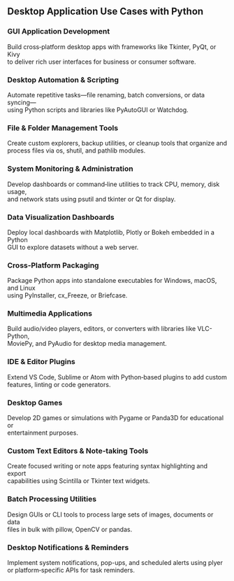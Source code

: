 ## Desktop Application Use Cases with Python

### GUI Application Development  
Build cross‐platform desktop apps with frameworks like Tkinter, PyQt, or Kivy  
to deliver rich user interfaces for business or consumer software.

### Desktop Automation & Scripting  
Automate repetitive tasks—file renaming, batch conversions, or data syncing—  
using Python scripts and libraries like PyAutoGUI or Watchdog.

### File & Folder Management Tools  
Create custom explorers, backup utilities, or cleanup tools that organize and  
process files via os, shutil, and pathlib modules.

### System Monitoring & Administration  
Develop dashboards or command‐line utilities to track CPU, memory, disk usage,  
and network stats using psutil and tkinter or Qt for display.

### Data Visualization Dashboards  
Deploy local dashboards with Matplotlib, Plotly or Bokeh embedded in a Python  
GUI to explore datasets without a web server.

### Cross‐Platform Packaging  
Package Python apps into standalone executables for Windows, macOS, and Linux  
using PyInstaller, cx_Freeze, or Briefcase.

### Multimedia Applications  
Build audio/video players, editors, or converters with libraries like VLC-Python,  
MoviePy, and PyAudio for desktop media management.

### IDE & Editor Plugins  
Extend VS Code, Sublime or Atom with Python‐based plugins to add custom  
features, linting or code generators.

### Desktop Games  
Develop 2D games or simulations with Pygame or Panda3D for educational or  
entertainment purposes.

### Custom Text Editors & Note‐taking Tools  
Create focused writing or note apps featuring syntax highlighting and export  
capabilities using Scintilla or Tkinter text widgets.

### Batch Processing Utilities  
Design GUIs or CLI tools to process large sets of images, documents or data  
files in bulk with pillow, OpenCV or pandas.

### Desktop Notifications & Reminders  
Implement system notifications, pop-ups, and scheduled alerts using plyer  
or platform‐specific APIs for task reminders.
